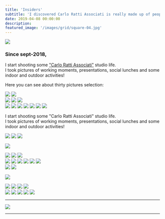 ```yaml
---
title: 'Insiders'
subtitle: 'I discovered Carlo Ratti Associati is really made up of people'
date: 2019-04-08 00:00:00
description:
featured_image: '/images/grid/square-04.jpg'
---
```


![](/images/insiders/1.jpg)

### Since sept-2018,
I start shooting some ["Carlo Ratti Associati"](https://carloratti.com) studio life. <br> I took pictures of working moments, presentations, social lunches and some indoor and outdoor activities!

Here you can see about thirty pictures selection:

<div class="gallery" data-columns="2">
	<img src="/images/insiders/2.jpg">
	<img src="/images/insiders/3.jpg">
	</div>
<div class="gallery" data-columns="3">
	<img src="/images/insiders/4.jpg">
	<img src="/images/insiders/5.jpg">
	<img src="/images/insiders/6.jpg">
</div>

<div class="gallery" data-columns="1">
	<img src="/images/insiders/34.jpg">
	<img src="/images/insiders/7.jpg">
	<img src="/images/insiders/30.jpg">
	<img src="/images/insiders/31.jpg">
	<img src="/images/insiders/32.jpg">
	<img src="/images/insiders/33.jpg">
	<img src="/images/insiders/29.jpg">
</div>

I start shooting some "Carlo Ratti Associati" studio life. <br> I took pictures of working moments, presentations, social lunches and some indoor and outdoor activities!

<div class="gallery" data-columns="3">
	<img src="/images/insiders/8.jpg">
	<img src="/images/insiders/9.jpg">
	<img src="/images/insiders/10.jpg">
</div>

![](/images/insiders/11.jpg)

<div class="gallery" data-columns="3">
	<img src="/images/insiders/12.jpg">
	<img src="/images/insiders/13.jpg">
	<img src="/images/insiders/14.jpg">
</div>

<div class="gallery" data-columns="3">
	<img src="/images/insiders/15.jpg">
	<img src="/images/insiders/16.jpg">
	<img src="/images/insiders/17.jpg">
	<img src="/images/insiders/18.jpg">
	<img src="/images/insiders/20.jpg">
	<img src="/images/insiders/19.jpg">
</div>

<div class="gallery" data-columns="2">
	<img src="/images/insiders/21.jpg">
	<img src="/images/insiders/22.jpg">
</div>

![](/images/insiders/23.jpg)

<div class="gallery" data-columns="2">
	<img src="/images/insiders/24.jpg">
	<img src="/images/insiders/25.jpg">
	<img src="/images/insiders/26.jpg">
	<img src="/images/insiders/27.jpg">
</div>

<div class="gallery" data-columns="1">
	<img src="/images/insiders/38.jpg">
	<img src="/images/insiders/36.jpg">
	<img src="/images/insiders/37.jpg">
	<img src="/images/insiders/35.jpg">
	<img src="/images/insiders/39.jpg">
</div>

---

![](/images/insiders/28.jpg)

---
